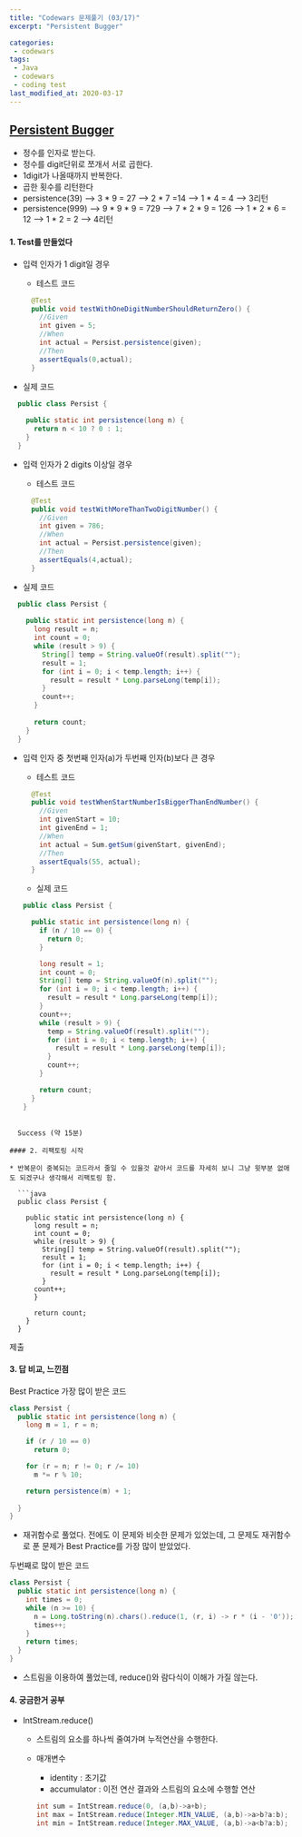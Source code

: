 ```yaml
---
title: "Codewars 문제풀기 (03/17)"
excerpt: "Persistent Bugger"

categories:
 - codewars
tags:
 - Java
 - codewars
 - coding test
last_modified_at: 2020-03-17
---
```




## [Persistent Bugger](https://www.codewars.com/kata/55bf01e5a717a0d57e0000ec/train/java)

* 정수를 인자로 받는다.
* 정수를 digit단위로 쪼개서 서로 곱한다.
* 1digit가 나올때까지 반복한다.
* 곱한 횟수를 리턴한다
* persistence(39) --> 3 * 9 = 27 --> 2 * 7 =14 --> 1 * 4 = 4 --> 3리턴
* persistence(999) --> 9 * 9 * 9 = 729 --> 7 * 2 * 9 = 126 --> 1 * 2 * 6 = 12 --> 1 * 2 = 2 --> 4리턴


#### 1. Test를 만들었다

* 입력 인자가 1 digit일 경우

  * 테스트 코드

  ``` java
    @Test
    public void testWithOneDigitNumberShouldReturnZero() {
      //Given
      int given = 5;
      //When
      int actual = Persist.persistence(given);
      //Then
      assertEquals(0,actual);
    }
  ```
  
* 실제 코드
  
```java
  public class Persist {
  
    public static int persistence(long n) {
      return n < 10 ? 0 : 1;
    }
  }
```

* 입력 인자가 2 digits 이상일 경우

  * 테스트 코드

  ```java
    @Test
    public void testWithMoreThanTwoDigitNumber() {
      //Given
      int given = 786;
      //When
      int actual = Persist.persistence(given);
      //Then
      assertEquals(4,actual);
    }
  ```
  
* 실제 코드
  
```java
  public class Persist {
  
    public static int persistence(long n) {
      long result = n;
      int count = 0;
      while (result > 9) {
        String[] temp = String.valueOf(result).split("");
        result = 1;
        for (int i = 0; i < temp.length; i++) {
          result = result * Long.parseLong(temp[i]);
        }
        count++;
      }
  
      return count;
    }
  }
```

* 입력 인자 중 첫번째 인자(a)가 두번째 인자(b)보다 큰 경우

  * 테스트 코드

  ```java
    @Test
    public void testWhenStartNumberIsBiggerThanEndNumber() {
      //Given
      int givenStart = 10;
      int givenEnd = 1;
      //When
      int actual = Sum.getSum(givenStart, givenEnd);
      //Then
      assertEquals(55, actual);
    }
  ```

  * 실제 코드 

  ```java
  public class Persist {
  
    public static int persistence(long n) {
      if (n / 10 == 0) {
        return 0;
      }
  
      long result = 1;
      int count = 0;
      String[] temp = String.valueOf(n).split("");
      for (int i = 0; i < temp.length; i++) {
        result = result * Long.parseLong(temp[i]);
      }
      count++;
      while (result > 9) {
        temp = String.valueOf(result).split("");
        for (int i = 0; i < temp.length; i++) {
          result = result * Long.parseLong(temp[i]);
        }
        count++;
      }
  
      return count;
    }
  }
  ```
```
  
  Success (약 15분)

#### 2. 리팩토링 시작

* 반복문이 중복되는 코드라서 줄일 수 있을것 같아서 코드를 자세히 보니 그냥 윗부분 없애도 되겠구나 생각해서 리팩토링 함.

  ```java
  public class Persist {
  
    public static int persistence(long n) {
      long result = n;
      int count = 0;
      while (result > 9) {
        String[] temp = String.valueOf(result).split("");
        result = 1;
        for (int i = 0; i < temp.length; i++) {
          result = result * Long.parseLong(temp[i]);
        }
      count++;
      }

      return count;
    }
  }
```

  제출

####  3. 답 비교, 느낀점

Best Practice 가장 많이 받은 코드

```java
class Persist {
  public static int persistence(long n) {
    long m = 1, r = n;

    if (r / 10 == 0)
      return 0;

    for (r = n; r != 0; r /= 10)
      m *= r % 10;

    return persistence(m) + 1;
    
  }
}
```

* 재귀함수로 풀었다. 전에도 이 문제와 비슷한 문제가 있었는데, 그 문제도 재귀함수로 푼 문제가 Best Practice를 가장 많이 받았었다.

두번째로 많이 받은 코드

```java
class Persist {
  public static int persistence(long n) {
    int times = 0;
    while (n >= 10) {
      n = Long.toString(n).chars().reduce(1, (r, i) -> r * (i - '0'));
      times++;
    }
    return times;
  }
}
```

* 스트림을 이용하여 풀었는데, reduce()와 람다식이 이해가 가질 않는다.




#### 4. 궁금한거 공부

* IntStream.reduce()

  * 스트림의 요소를 하나씩 줄여가며 누적연산을 수행한다.

  * 매개변수

    * identity : 초기값
    * accumulator : 이전 연산 결과와 스트림의 요소에 수행할 연산

    ```java
    int sum = IntStream.reduce(0, (a,b)->a+b);
    int max = IntStream.reduce(Integer.MIN_VALUE, (a,b)->a>b?a:b);
    int min = IntStream.reduce(Integer.MAX_VALUE, (a,b)->a<b?a:b);
    ```

    
